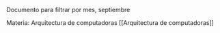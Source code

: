 Documento para filtrar por mes, septiembre

Materia: Arquitectura de computadoras [[Arquitectura de computadoras]]